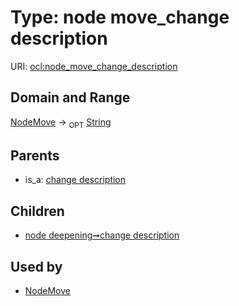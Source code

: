 
# Type: node move_change description




URI: [ocl:node_move_change_description](http://w3id.org/oclnode_move_change_description)


## Domain and Range

[NodeMove](NodeMove.md) ->  <sub>OPT</sub> [String](types/String.md)

## Parents

 *  is_a: [change description](change_description.md)

## Children

 *  [node deepening➞change description](node_deepening_change_description.md)

## Used by

 * [NodeMove](NodeMove.md)
